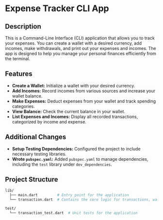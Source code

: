# Expense Tracker CLI App

## Description
This is a Command-Line Interface (CLI) application that allows you to track your expenses. You can create a wallet with a desired currency, add incomes, make withdrawals, and print out your expenses and incomes. The app is designed to help you manage your personal finances efficiently from the terminal.

## Features
- **Create a Wallet:** Initialize a wallet with your desired currency.
- **Add Incomes:** Record incomes from various sources and increase your wallet balance.
- **Make Expenses:** Deduct expenses from your wallet and track spending categories.
- **View Balance:** Check the current balance in your wallet.
- **List Expenses and Incomes:** Display all recorded transactions, categorized by income and expense.

## Additional Changes
- **Setup Testing Dependencies:** Configured the project to include necessary testing libraries.
- **Wrote `pubspec.yaml`:** Added `pubspec.yaml` to manage dependencies, including the `test` library under `dev_dependencies`.

## Project Structure
```bash
lib/
  ├── main.dart         # Entry point for the application
  └── transaction.dart  # Contains the core logic for transactions, wallet, income, and expense

test/
  └── transaction_test.dart  # Unit tests for the application
